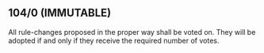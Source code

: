 ## 104/0 (IMMUTABLE)

All rule-changes proposed in the proper way shall be voted on. They will be adopted if and only if they receive the required number of votes.